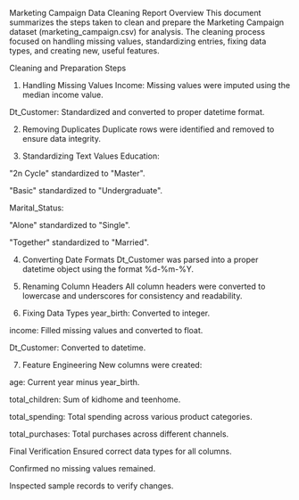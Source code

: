 Marketing Campaign Data Cleaning Report
Overview
This document summarizes the steps taken to clean and prepare the Marketing Campaign dataset (marketing_campaign.csv) for analysis. The cleaning process focused on handling missing values, standardizing entries, fixing data types, and creating new, useful features.

Cleaning and Preparation Steps
1. Handling Missing Values
Income: Missing values were imputed using the median income value.

Dt_Customer: Standardized and converted to proper datetime format.

2. Removing Duplicates
Duplicate rows were identified and removed to ensure data integrity.

3. Standardizing Text Values
Education:

"2n Cycle" standardized to "Master".

"Basic" standardized to "Undergraduate".

Marital_Status:

"Alone" standardized to "Single".

"Together" standardized to "Married".

4. Converting Date Formats
Dt_Customer was parsed into a proper datetime object using the format %d-%m-%Y.

5. Renaming Column Headers
All column headers were converted to lowercase and underscores for consistency and readability.

6. Fixing Data Types
year_birth: Converted to integer.

income: Filled missing values and converted to float.

Dt_Customer: Converted to datetime.

7. Feature Engineering
New columns were created:

age: Current year minus year_birth.

total_children: Sum of kidhome and teenhome.

total_spending: Total spending across various product categories.

total_purchases: Total purchases across different channels.

Final Verification
Ensured correct data types for all columns.

Confirmed no missing values remained.

Inspected sample records to verify changes.

